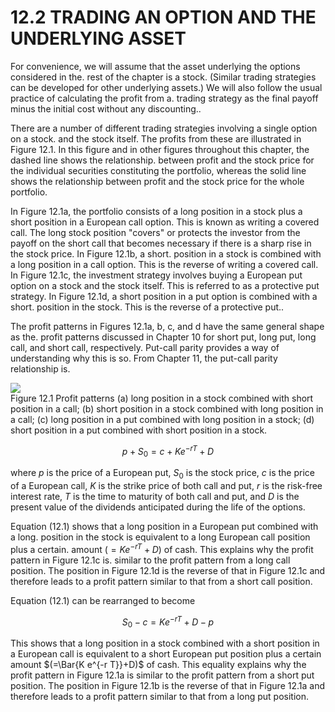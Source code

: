 # 12.2 TRADING AN OPTION AND THE UNDERLYING ASSET  

For convenience, we will assume that the asset underlying the options considered in the. rest of the chapter is a stock. (Similar trading strategies can be developed for other underlying assets.) We will also follow the usual practice of calculating the profit from a. trading strategy as the final payoff minus the initial cost without any discounting..  

There are a number of different trading strategies involving a single option on a stock. and the stock itself. The profits from these are illustrated in Figure 12.1. In this figure and in other figures throughout this chapter, the dashed line shows the relationship. between profit and the stock price for the individual securities constituting the portfolio, whereas the solid line shows the relationship between profit and the stock price for the whole portfolio.  

In Figure 12.1a, the portfolio consists of a long position in a stock plus a short position in a European call option. This is known as writing a covered call. The long stock position "covers" or protects the investor from the payoff on the short call that becomes necessary if there is a sharp rise in the stock price. In Figure 12.1b, a short. position in a stock is combined with a long position in a call option. This is the reverse of writing a covered call. In Figure 12.1c, the investment strategy involves buying a European put option on a stock and the stock itself. This is referred to as a protective put strategy. In Figure 12.1d, a short position in a put option is combined with a short. position in the stock. This is the reverse of a protective put..  

The profit patterns in Figures 12.1a, b, c, and d have the same general shape as the. profit patterns discussed in Chapter 10 for short put, long put, long call, and short call, respectively. Put-call parity provides a way of understanding why this is so. From Chapter 11, the put-call parity relationship is.  

![](images/03a93cacbf9c725ddbbec713441bcbf4463bfcfb64bd4a81d125c7bb79c8e57d.jpg)  
Figure 12.1  Profit patterns (a) long position in a stock combined with short position in a call; (b) short position in a stock combined with long position in a call; (c) long position in a put combined with long position in a stock; (d) short position in a put combined with short position in a stock.  

$$
p+S_{0}=c+K e^{-r T}+D
$$  

where $p$ is the price of a European put, $S_{0}$ is the stock price, $c$ is the price of a European call, $K$ is the strike price of both call and put, $r$ is the risk-free interest rate, $T$ is the time to maturity of both call and put, and $D$ is the present value of the dividends anticipated during the life of the options.  

Equation (12.1) shows that a long position in a European put combined with a long. position in the stock is equivalent to a long European call position plus a certain. amount $(=K e^{-r T}+D)$ of cash. This explains why the profit pattern in Figure 12.1c is. similar to the profit pattern from a long call position. The position in Figure 12.1d is the reverse of that in Figure 12.1c and therefore leads to a profit pattern similar to that from a short call position.  

Equation (12.1) can be rearranged to become  

$$
S_{0}-c=K e^{-r T}+D-p
$$  

This shows that a long position in a stock combined with a short position in a European call is equivalent to a short European put position plus a certain amount $(=\Bar{K e^{-r T}}+D)$ of cash. This equality explains why the profit pattern in Figure 12.1a is similar to the profit pattern from a short put position. The position in Figure 12.1b is the reverse of that in Figure 12.1a and therefore leads to a profit pattern similar to that from a long put position.  
